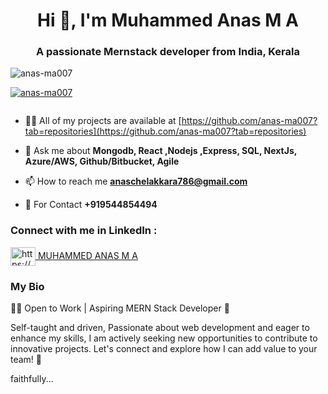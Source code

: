 <h1 align="center">Hi 👋, I'm Muhammed Anas M A</h1>
<h3 align="center">A passionate Mernstack developer from India, Kerala</h3>


<p align="left" style="marginTop:"20px"> <img src="https://komarev.com/ghpvc/?username=riyazo4&label=Profile%20views&color=0e75b6&style=flat" alt="anas-ma007" /> </p>

<p align="left"> <a href="https://github.com/ryo-ma/github-profile-trophy"><img src="https://github-profile-trophy.vercel.app/?username=anas-ma007" alt="anas-ma007" /></a> </p>

<p align="left"> <a href="https://twitter.com/" target="blank"><img src="https://img.shields.io/twitter/follow/?logo=twitter&style=for-the-badge" alt="" /></a> </p>
<!-- - 🔭 I’m currently working on Brototype **Circle up** -->

- 👨‍💻 All of my projects are available at [https://github.com/anas-ma007?tab=repositories](https://github.com/anas-ma007?tab=repositories)

- 💬 Ask me about **Mongodb, React ,Nodejs ,Express, SQL, NextJs, Azure/AWS, Github/Bitbucket, Agile**

- 📫 How to reach me **anaschelakkara786@gmail.com**
  
- 📲 For Contact **+919544854494**


<h3 align="left">Connect with me in LinkedIn :</h3>
<div class="badge-base LI-profile-badge"  style="marginRight:"10px" data-locale="en_US" data-size="medium" data-theme="dark" data-type="HORIZONTAL" data-vanity="anas-ma" data-version="v1">  <a href="https://www.linkedin.com/in/anas-ma/" target="blank">  <img align="center" src="https://raw.githubusercontent.com/rahuldkjain/github-profile-readme-generator/master/src/images/icons/Social/linked-in-alt.svg" alt="https://www.linkedin.com/in/anas-ma/" height="30" width="40" />  </a> <a class="badge-base__link LI-simple-link" href="https://in.linkedin.com/in/anas-ma?trk=profile-badge">MUHAMMED ANAS M A</a></div>
              
<p align="left">

</p>

<h3 align="left">My Bio </h3>
<p> 
  👩‍💻 Open to Work | Aspiring MERN Stack Developer 🚀

Self-taught and driven, Passionate about web development and eager to enhance my skills, I am actively seeking new opportunities to contribute to innovative projects. Let's connect and explore how I can add value to your team! 🤝

faithfully...
</p>
